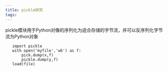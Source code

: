 ```yaml
---
title: pickle研究
tags:
---
```

pickle模块用于Python对像的序列化为适合存储的字节流，并可以反序列化字节流为Python对象
```
   import pickle
   with open('myfile','wb') as f:
       pick.dump(x,f)
       pickle.dump(y,f)
   load(file)
```
